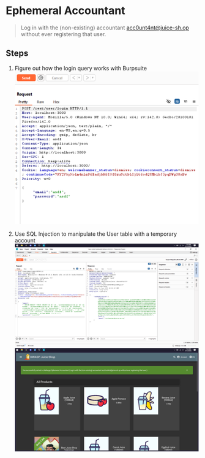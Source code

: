 # Ephemeral Accountant

> Log in with the (non-existing) accountant acc0unt4nt@juice-sh.op without ever registering that user.

## Steps

1. Figure out how the login query works with Burpsuite
![alt text](<images/Screenshot 2025-09-10 075327.png>)

2. Use SQL Injection to manipulate the User table with a temporary account
![alt text](<images/Screenshot 2025-09-10 075421.png>)
![alt text](<images/Screenshot 2025-09-10 075457.png>)